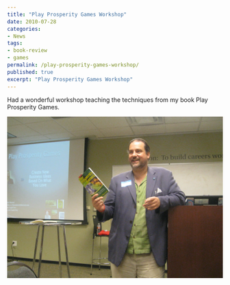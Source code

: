 ```yaml
---
title: "Play Prosperity Games Workshop"
date: 2010-07-28
categories:
- News
tags:
- book-review
- games
permalink: /play-prosperity-games-workshop/
published: true
excerpt: "Play Prosperity Games Workshop"
---
```

Had a wonderful workshop teaching the techniques from my book Play Prosperity Games.

![Play Prosperity Games Workshop](/assets/images/books/play-prosperity-games-workshop-2010-07-28.webp)